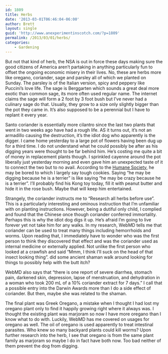 ```yaml
---
id: 1809
title: Herbs
date: '2013-03-01T06:46:04-06:00'
author: Brett
layout: single
guid: 'http://www.anexperimentinscotch.com/?p=1809'
permalink: /2013/03/01/herbs/
categories:
    - Gardening
---
```


But not that kind of herb, the NSA is out in force these days making sure the good citizens of America aren’t partaking in anything particularly fun to offset the ongoing economic misery in their lives. No, these are herbs more like oregano, coriander, sage and parsley all of which we planted on Sunday. The parsley is of the Italian version, spicy and peppery like Puccini’s love life. The sage is Berggarten which sounds a great deal more exotic than common sage, its more often used regular name. The internet claims the sage will form a 2 foot by 3 foot bush but I’ve never had a culinary sage do that. Usually, they grow to a size only slightly bigger than the pot they came in. It’s also supposed to be a perennial but I have to replant it every year.

Santo coriander is essentially more cilantro since the last two plants that went in two weeks ago have had a rough life. AS it turns out, it’s not an armadillo causing the destruction, it’s the idiot dog who apparently is the digger. I came home yesterday to a large pot of flowers having been dug up for a third time. I do not understand what he could possibly be after as his digging years were thought to be far behind him. He’s costing me quite a bit of money in replacement plants though. I sprinkled cayenne around the pot liberally just yesterday morning and even gave him an unexpected taste of it to connect the two but to no avail. According to the [Humane Society](http://www.humanesociety.org/animals/dogs/tips/digging.html), he may be bored to which I largely say tough cookies. Saying “he may be digging because he is a terrier” is like saying “he may be crazy because he is a terrier”. I’ll probably find his Kong toy today, fill it with peanut butter and hide it in the rose bush. Maybe that will keep him entertained.

Strangely, the coriander instructs me to “Research all herbs before use”. This is a particularly interesting and ominous instruction that I’m unfamiliar with on planting instructions. However, being a dutiful only child, I complied and found that the Chinese once though coriander conferred immortality. Perhaps this is why the idiot dog digs it up. He’s afraid I’m going to live forever yet not take him for any walks. In my research, WebMD tells me that coriander can be used to treat many things including hemorrhoids and worms. Upon reading that, I immediately have to wonder who was the first person to think they discovered that effect and was the coriander used as internal medicine or externally applied. Not unlike the first person who looked at a crawfish and said “Mmm, I think I’ll suck on the head of that insect looking thing”. did some ancient shaman walk around looking for things to possibly help with the butt itch?

WebMD also says that “there is one report of severe diarrhea, stomach pain, darkened skin, depression, lapse of menstruation, and dehydration in a woman who took 200 mL of a 10% coriander extract for 7 days.” I call that a possible entry into the Darwin Awards more than I do a side effect of coriander. But then, maybe she was related to the shaman.

The final plant was Greek Oregano, a mistake when I thought I had lost my oregano plant only to find it happily growing right where it always was. I thought the existing plant was marjoram so now I have more oregano than I know what to do with. Luckily, WebMD has me covered on usages for oregano as well. The oil of oregano is used apparently to treat intestinal parasites. Who knew so many backyard plants could kill worms? Upon further research into the herb, I see that oregano is from the same plant family as marjoram so maybe I do in fact have both now. Too bad neither of them prevent the dog from digging.
